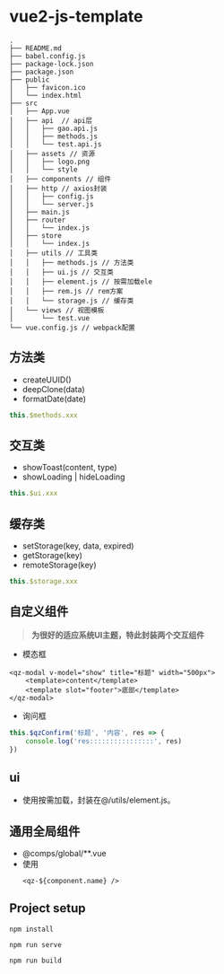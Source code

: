 # vue2-js-template
```
.
├── README.md
├── babel.config.js
├── package-lock.json
├── package.json
├── public
│   ├── favicon.ico
│   └── index.html
├── src
│   ├── App.vue
│   ├── api  // api层
│   │   ├── gao.api.js
│   │   ├── methods.js
│   │   └── test.api.js
│   ├── assets // 资源
│   │   ├── logo.png
│   │   └── style
│   ├── components // 组件
│   ├── http // axios封装
│   │   ├── config.js
│   │   └── server.js
│   ├── main.js
│   ├── router
│   │   └── index.js
│   ├── store
│   │   └── index.js
│   ├── utils // 工具类
│   │   ├── methods.js // 方法类
│   │   ├── ui.js // 交互类
│   │   ├── element.js // 按需加载ele
│   │   ├── rem.js // rem方案
│   │   └── storage.js // 缓存类
│   └── views // 视图模板
│       └── test.vue
└── vue.config.js // webpack配置
```

## 方法类
- createUUID()
- deepClone(data)
- formatDate(date)
```js
this.$methods.xxx
```

## 交互类
- showToast(content, type)
- showLoading | hideLoading
```js
this.$ui.xxx
```

## 缓存类
- setStorage(key, data, expired)
- getStorage(key)
- remoteStorage(key)
```js
this.$storage.xxx
```

## 自定义组件
> **为很好的适应系统UI主题，特此封装两个交互组件**
- 模态框
```vue
<qz-modal v-model="show" title="标题" width="500px">
    <template>content</template>
    <template slot="footer">底部</template>
</qz-modal>
```
- 询问框
```js
this.$qzConfirm('标题', '内容', res => {
    console.log('res::::::::::::::::', res)
})
```

## ui
- 使用按需加载，封装在@/utils/element.js。

## 通用全局组件
- @comps/global/**.vue
- 使用
    ```
    <qz-${component.name} />
    ```




## Project setup
```
npm install
```
```
npm run serve
```
```
npm run build
```

